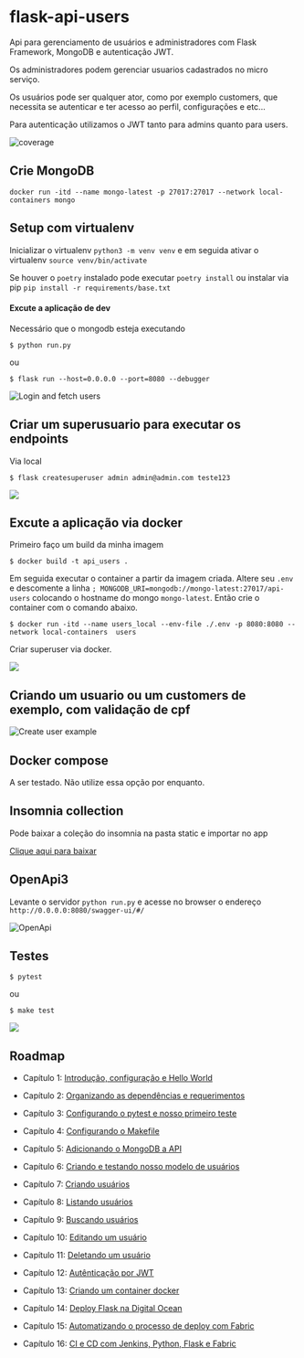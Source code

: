 # flask-api-users

Api para gerenciamento de usuários e administradores com Flask Framework, MongoDB e autenticação JWT.

Os administradores podem gerenciar usuarios cadastrados no micro serviço.

Os usuários pode ser qualquer ator, como por exemplo customers, que necessita se autenticar e ter acesso ao perfil, configurações e etc...

Para autenticação utilizamos o JWT tanto para admins quanto para users.


![coverage](./static/coverage.svg)

## Crie MongoDB

```shell
docker run -itd --name mongo-latest -p 27017:27017 --network local-containers mongo
```

## Setup com virtualenv

Inicializar o virtualenv `python3 -m venv venv` e em seguida ativar o virtualenv `source venv/bin/activate`

Se houver o `poetry` instalado pode executar `poetry install` ou instalar via pip `pip install -r requirements/base.txt`

#### Excute a aplicação de dev

Necessário que o mongodb esteja executando

```shell
$ python run.py
```

ou

```shell
$ flask run --host=0.0.0.0 --port=8080 --debugger
```

![Login and fetch users](./static/login-and-fetch-users.gif)


## Criar um superusuario para executar os endpoints

Via local

```shell
$ flask createsuperuser admin admin@admin.com teste123
```

![](./static/create-superuser.gif)


## Excute a aplicação via docker

Primeiro faço um build da minha imagem

```shell
$ docker build -t api_users .
```

Em seguida executar o container a partir da imagem criada. Altere seu `.env` e descomente a linha `; MONGODB_URI=mongodb://mongo-latest:27017/api-users` colocando o hostname do mongo `mongo-latest`. Então crie o container com o comando abaixo.

```shell
$ docker run -itd --name users_local --env-file ./.env -p 8080:8080 --network local-containers  users
```

Criar superuser via docker.

![](./static/create-superuser-with-docker.gif)

## Criando um usuario  ou um customers de exemplo, com validação de cpf

![Create user example](./static/docker-create-user.gif)

## Docker compose

A ser testado. Não utilize essa opção por enquanto.

## Insomnia collection

Pode baixar a coleção do insomnia na pasta static e importar no app

[Clique aqui para baixar](./static/Insomnia_2023-05-11.json)

## OpenApi3

Levante o servidor `python run.py` e acesse no browser o endereço `http://0.0.0.0:8080/swagger-ui/#/`

![OpenApi](./static/openapi3.png)

## Testes

```shell
$ pytest
```

ou

```shell
$ make test
```

![](./static/make-test.gif)

## Roadmap

* Capítulo 1: [Introdução, configuração e Hello World](https://www.lucassimon.com.br/2018/06/serie-api-em-flask---parte-1---introducao-configuracao-e-hello-world/)

* Capítulo 2: [Organizando as dependências e requerimentos](https://lucassimon.com.br/2018/06/serie-api-em-flask---parte-2---organizando-as-dependencias-e-requerimentos/)

* Capítulo 3: [Configurando o pytest e nosso primeiro teste](https://lucassimon.com.br/2018/06/serie-api-em-flask---parte-3---configurando-o-pytest-e-nosso-primeiro-teste/)

* Capítulo 4: [Configurando o Makefile](https://lucassimon.com.br/2018/06/serie-api-em-flask---parte-4---configurando-o-makefile/)

* Capítulo 5: [Adicionando o MongoDB a API](https://lucassimon.com.br/2018/07/serie-api-em-flask---parte-5---mongodb/)

* Capítulo 6: [Criando e testando nosso modelo de usuários](https://lucassimon.com.br/2018/10/serie-api-em-flask---parte-6---criando-e-testando-nosso-modelo-de-usuarios/)

* Capítulo 7: [Criando usuários](https://lucassimon.com.br/2018/10/serie-api-em-flask---parte-7---criando-usuarios/)

* Capítulo 8: [Listando usuários](https://lucassimon.com.br/2018/10/serie-api-em-flask---parte-8---listando-usuarios/)

* Capítulo 9: [Buscando usuários](https://lucassimon.com.br/2018/10/serie-api-em-flask---parte-9---buscando-usuarios/)

* Capítulo 10: [Editando um usuário](https://lucassimon.com.br/2018/10/serie-api-em-flask---parte-10---editando-um-usuario/)

* Capítulo 11: [Deletando um usuário](https://lucassimon.com.br/2018/10/serie-api-em-flask---parte-11---deletando-um-usuario/)

* Capítulo 12: [Autênticação por JWT](https://lucassimon.com.br/2018/10/serie-api-em-flask---parte-12---autenticacao-por-jwt/)

* Capítulo 13: [Criando um container docker](https://lucassimon.com.br/2018/10/serie-api-em-flask---parte-13---criando-um-container-docker/)

* Capítulo 14: [Deploy Flask na Digital Ocean](https://lucassimon.com.br/2018/10/serie-api-em-flask---parte-14---arquivos-de-configuracao-para-deploy-na-digital-ocean/)

* Capítulo 15: [Automatizando o processo de deploy com Fabric](https://lucassimon.com.br/2018/11/serie-api-em-flask---parte-15---automatizando-o-processo-de-deploy-com-fabric/)

* Capítulo 16: [CI e CD com Jenkins, Python, Flask e Fabric](https://lucassimon.com.br/2018/11/serie-api-em-flask---parte-16---ci-e-cd-com-jenkins-python-flask-e-fabric/)
